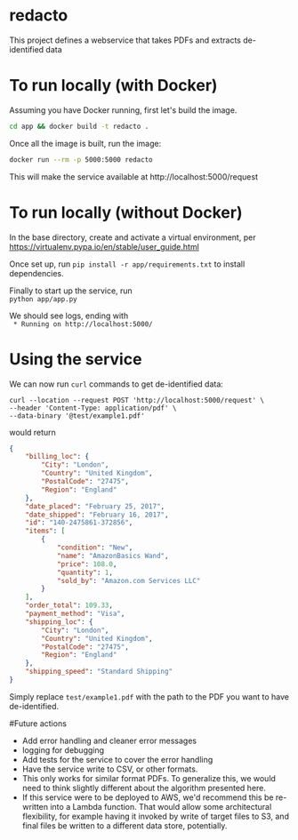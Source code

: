 redacto
============
This project defines a webservice that takes PDFs and extracts de-identified data

# To run locally (with Docker)

Assuming you have Docker running, first let's build the image.
```bash
cd app && docker build -t redacto .
```

Once all the image is built, run the image:
```bash
docker run --rm -p 5000:5000 redacto
```

This will make the service available at http://localhost:5000/request

# To run locally (without Docker)

In the base directory, create and activate a virtual environment, per
https://virtualenv.pypa.io/en/stable/user_guide.html

Once set up, run 
```pip install -r app/requirements.txt```
to install dependencies.

Finally to start up the service, run  
```python app/app.py```

We should see logs, ending with  
``` * Running on http://localhost:5000/```


# Using the service 
We can now run `curl` commands to get de-identified data:

```
curl --location --request POST 'http://localhost:5000/request' \
--header 'Content-Type: application/pdf' \
--data-binary '@test/example1.pdf'
```

would return

```json
{
    "billing_loc": {
        "City": "London",
        "Country": "United Kingdom",
        "PostalCode": "27475",
        "Region": "England"
    },
    "date_placed": "February 25, 2017",
    "date_shipped": "February 16, 2017",
    "id": "140-2475861-372856",
    "items": [
        {
            "condition": "New",
            "name": "AmazonBasics Wand",
            "price": 108.0,
            "quantity": 1,
            "sold_by": "Amazon.com Services LLC"
        }
    ],
    "order_total": 109.33,
    "payment_method": "Visa",
    "shipping_loc": {
        "City": "London",
        "Country": "United Kingdom",
        "PostalCode": "27475",
        "Region": "England"
    },
    "shipping_speed": "Standard Shipping"
}
```
Simply replace `test/example1.pdf` with the path to the PDF you want to have de-identified.


#Future actions
* Add error handling and cleaner error messages
* logging for debugging
* Add tests for the service to cover the error handling
* Have the service write to CSV, or other formats.
* This only works for similar format PDFs. To generalize this, we would need to think slightly different about the algorithm presented here.
* If this service were to be deployed to AWS, we'd recommend this be re-written into a Lambda function. That would allow some architectural flexibility, 
for example having it invoked by write of target files to S3, and final files be written to a different data store, potentially.
